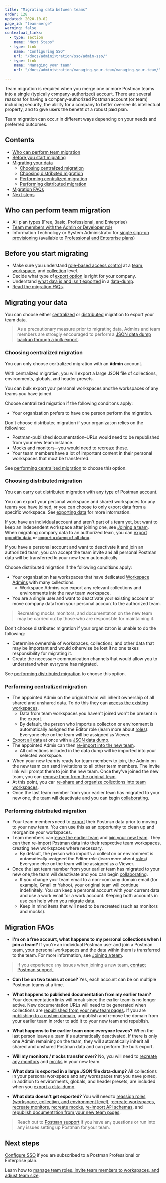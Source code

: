 ```yaml
---
title: "Migrating data between teams"
order: 128
updated: 2020-10-02
page_id: "team-merge"
warning: false
contextual_links:
  - type: section
    name: "Next Steps"
  - type: link
    name: "Configuring SSO"
    url: "/docs/administration/sso/admin-sso/"
  - type: link
    name: "Managing your team"
    url: "/docs/administration/managing-your-team/managing-your-team/"

---
```


Team migration is required when you merge one or more Postman teams into a single (typically company-authorized) account. There are several reasons for having a company-authorized Postman account (or team) including security, the ability for a company to better oversee its intellectual property, and to give users the benefit of a robust paid plan.

Team migration can occur in different ways depending on your needs and preferred outcomes.

## Contents

* [Who can perform team migration](#who-can-perform-team-migration)
* [Before you start migrating](#before-you-start-migrating)
* [Migrating your data](#migrating-your-data)
    * [Choosing centralized migration](#choosing-centralized-migration)
    * [Choosing distributed migration](#choosing-distributed-migration)
    * [Performing centralized migration](#performing-centralized-migration)
    * [Performing distributed migration](#performing-distributed-migration)
* [Migration FAQs](#migration-faqs)
* [Next steps](#next-steps)

## Who can perform team migration

* All plan types (Free, Basic, Professional, and Enterprise)
* [Team members with the Admin or Developer role](/docs/collaborating-in-postman/roles-and-permissions/#team-roles)
* Information Technology or System Administrator for [single sign-on provisioning](/docs/administration/sso/intro-sso/) (available to [Professional and Enterprise plans](https://www.postman.com/pricing/))

## Before you start migrating

* Make sure you understand [role-based access control](/docs/collaborating-in-postman/roles-and-permissions/) at a [team](/docs/collaborating-in-postman/roles-and-permissions/#team-roles), [workspace](/docs/collaborating-in-postman/roles-and-permissions/#workspace-roles), and [collection](/docs/collaborating-in-postman/roles-and-permissions/#collection-roles) level.
* Decide what type of [export option](#migrating-your-data) is right for your company.
* Understand [what data is and isn't exported](#migrating-your-data) in a [data-dump](/docs/getting-started/importing-and-exporting-data/#exporting-data-dumps).
* [Read the migration FAQs](#migration-faqs).

## Migrating your data

You can choose either [centralized](#choosing-centralized-migration) or [distributed](#choosing-distributed-migration) migration to export your team data.

> As a precautionary measure prior to migrating data, Admins and team members are strongly encouraged to perform a [JSON data dump backup through a bulk export](/docs/getting-started/importing-and-exporting-data/#exporting-data-dumps).

### Choosing centralized migration

You can only choose centralized migration with an **Admin** account.

With centralized migration, you will export a large JSON file of collections, environments, globals, and header presets.

You can bulk export your personal workspaces and the workspaces of any teams you have joined.

Choose centralized migration if the following conditions apply:

* Your organization prefers to have one person perform the migration.

Don't choose distributed migration if your organization relies on the following:

* Postman-published documentation–URLs would need to be republished from your new team instance.
* Mocks and monitors—you would need to recreate these.
* Your team members have a lot of important content in their personal workspaces that must be transferred.

See [performing centralized migration](#performing-centralized-migration) to choose this option.

### Choosing distributed migration

You can carry out distributed migration with any type of Postman account.

You can export your personal workspace and shared workspaces for any teams you have joined, or you can choose to only export data from a specific workspace. See [exporting data](/docs/getting-started/importing-and-exporting-data/#exporting-postman-data) for more information.

If you have an individual account and aren't part of a team yet, but want to keep an independent workspace after joining one, see [Joining a team](/docs/collaborating-in-postman/working-with-your-team/collaboration-overview/#joining-a-team). When migrating company data to an authorized team, you can [export specific data](/docs/getting-started/importing-and-exporting-data/#exporting-postman-data) or [export a dump of all data](/docs/getting-started/importing-and-exporting-data/#exporting-data-dumps).

If you have a personal account and want to deactivate it and join an authorized team, you can accept the team invite and all personal Postman data will be transferred to your new team automatically.

Choose distributed migration if the following conditions apply:

* Your organization has workspaces that have dedicated [Workspace Admins](/docs/collaborating-in-postman/roles-and-permissions/#workspace-roles) with many collections.
    * Workspace Admins can export any relevant collections and environments into the new team workspace.
* You are a single user and want to deactivate your existing account or move company data from your personal account to the authorized team.

> Recreating mocks, monitors, and documentation on the new team may be carried out by those who are responsible for maintaining it.

Don't choose distributed migration if your organization is unable to do the following:

* Determine ownership of workspaces, collections, and other data that may be important and would otherwise be lost if no one takes responsibility for migrating it.
* Create the necessary communication channels that would allow you to understand when everyone has migrated.

See [performing distributed migration](#performing-distributed-migration) to choose this option.

### Performing centralized migration

* The appointed Admin on the original team will inherit ownership of all shared and unshared data. To do this they can [access the existing workspaces](/docs/collaborating-in-postman/using-workspaces/managing-workspaces/#accessing-workspaces).
    * Data from team workspaces you haven't joined won't be present in the export.
    * By default, the person who imports a collection or environment is automatically assigned the Editor role (learn more about [roles](/docs/collaborating-in-postman/roles-and-permissions/)). Everyone else on the team will be assigned as Viewer.
* [Export all data](/docs/getting-started/importing-and-exporting-data/#exporting-postman-data) at once with a [JSON data dump](/docs/getting-started/importing-and-exporting-data/#exporting-data-dumps).
* The appointed Admin can then [re-import into the new team](/docs/getting-started/importing-and-exporting-data/#importing-data-into-postman).
    * All collections included in the data dump will be imported into your selected workspace.
* When your new team is ready for team members to join, the Admin on the new team can send invitations to all other team members. The invite link will prompt them to join the new team. Once they've joined the new team, you can [remove them from the original team](/docs/administration/managing-your-team/managing-your-team/#removing-team-members).
* At this point, you can [re-share and organize collections into team workspaces](/docs/collaborating-in-postman/working-with-your-team/collaborating-in-team-workspaces/#moving-elements-to-team-workspaces).
* Once the last team member from your earlier team has migrated to your new one, the team will deactivate and you can begin [collaborating](https://youtu.be/5lscUV-Exac).

### Performing distributed migration

* Your team members need to [export](/docs/getting-started/importing-and-exporting-data/#exporting-postman-data) their Postman data prior to moving to your new team. You can use this as an opportunity to clean up and reorganize your workspaces.
* Team members can [leave the earlier team](/docs/collaborating-in-postman/working-with-your-team/collaboration-overview/#leaving-a-team) and [join your new team](/docs/collaborating-in-postman/working-with-your-team/collaboration-overview/#joining-a-team). They can then re-import Postman data into their respective team workspaces, creating new workspaces where necessary.
    * By default, the person who imports a collection or environment is automatically assigned the Editor role (learn more about [roles](/docs/collaborating-in-postman/roles-and-permissions/)). Everyone else on the team will be assigned as a Viewer.
* Once the last team member from your earlier team has migrated to your new one,the team will deactivate and you can begin [collaborating](https://youtu.be/5lscUV-Exac).
    * If you change your team email to a non-company domain email (for example, Gmail or Yahoo), your original team will continue indefinitely. You can keep a personal account with your current data and use a work email for a work account. Keeping both accounts in use can help when you migrate data.
    * Keep in mind items that will need to be recreated (such as monitors and mocks).

## Migration FAQs

* **I'm on a free account, what happens to my personal collections when I join a team?**
If you're an individual Postman user and join a Postman team, your personal workspaces and the data within them is transferred to the team. For more information, see [Joining a team](/docs/collaborating-in-postman/working-with-your-team/collaboration-overview/#joining-a-team).

> If you experience any issues when joining a new team, [contact Postman support](https://www.postman.com/support/).

* **Can I be on two teams at once?**
Yes, each account can be on multiple Postman teams at a time.

* **What happens to published documentation from my earlier team?**
Your documentation links will break since the earlier team is no longer active. New documentation URLs will need to be generated when collections are [republished from your new team pages](/docs/publishing-your-api/publishing-your-docs/). If you are [publishing to a custom domain](/docs/publishing-your-api/custom-doc-domains/), unpublish and remove the domain from your earlier team in order to add it to your new team and republish.

* **What happens to the earlier team once everyone leaves?**
When the last person leaves a team it's automatically deactivated. If there is only one Admin remaining on the team, they will automatically inherit all shared and unshared Postman data and can perform the bulk export.

* **Will my monitors / mocks transfer over?**
No, you will need to [recreate any monitors](/docs/monitoring-your-api/setting-up-monitor/) and [mocks](/docs/designing-and-developing-your-api/mocking-data/setting-up-mock/) in your new team.

* **What data is exported in a large JSON file data-dump?**
All collections in your personal workspace and any workspaces that you have joined, in addition to environments, globals, and header presets, are included when you [export a data-dump](/docs/getting-started/importing-and-exporting-data/#exporting-data-dumps).

* **What data doesn't get exported?** You will need to [reassign roles (workspace, collection, and environment level)](/docs/collaborating-in-postman/roles-and-permissions/), [recreate workspaces](/docs/collaborating-in-postman/using-workspaces/creating-workspaces/#creating-a-new-workspace), [recreate monitors](/docs/monitoring-your-api/setting-up-monitor/), [recreate mocks](/docs/designing-and-developing-your-api/mocking-data/setting-up-mock/), [re-import API schemas](/docs/getting-started/importing-and-exporting-data/#importing-api-specifications), and [republish documentation from your new team pages](/docs/publishing-your-api/publishing-your-docs/).

> Reach out to [Postman support](https://www.postman.com/support/) if you have any questions or run into any issues setting up Postman for your team.

## Next steps

[Configure SSO](/docs/administration/sso/admin-sso/) if you are subscribed to a Postman Professional or Enterprise plan.

Learn how to [manage team roles, invite team members to workspaces, and adjust team size](/docs/administration/managing-your-team/managing-your-team/).
